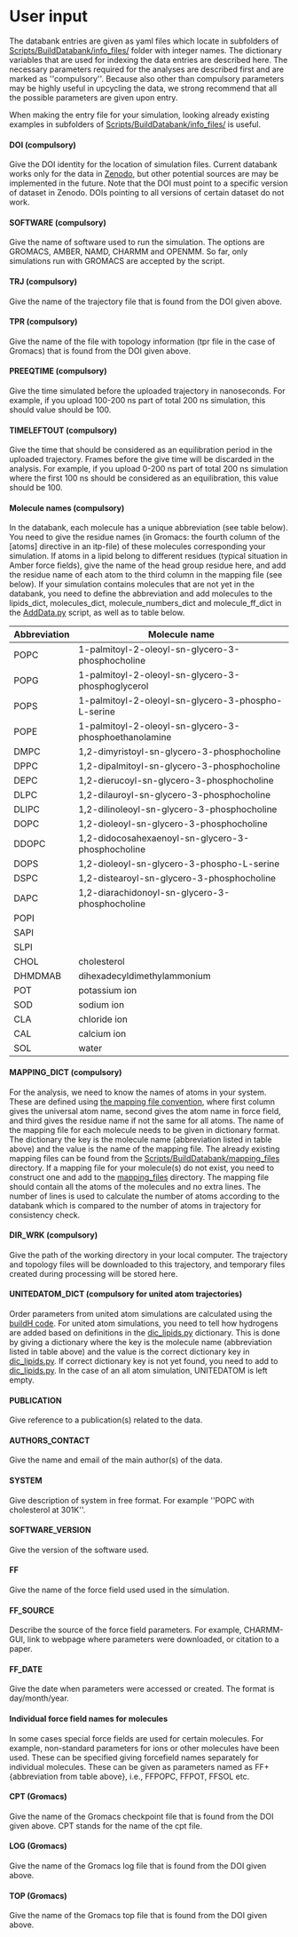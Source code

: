 # User input
The databank entries are given as yaml files which locate in subfolders of [Scripts/BuildDatabank/info_files/](https://github.com/NMRLipids/Databank/blob/main/Scripts/BuildDatabank/info_files/) folder with integer names.
The dictionary variables that are used for indexing the data entries are described here.
The necessary parameters required for the analyses are described first and are marked as ''compulsory''. 
Because also other than compulsory parameters may be highly useful in upcycling the data, we strong recommend that all the possible parameters are given upon entry.

When making the entry file for your simulation, looking already existing examples in 
subfolders of [Scripts/BuildDatabank/info_files/](https://github.com/NMRLipids/Databank/blob/main/Scripts/BuildDatabank/info_files/) is useful.

#### DOI (compulsory)
Give the DOI identity for the location of simulation files. 
Current databank works only for the data in [Zenodo](www.zenodo.org), but other potential sources are may be implemented in the future. 
Note that the DOI must point to a specific version of dataset in Zenodo. DOIs pointing to all versions of certain dataset do not work.

#### SOFTWARE (compulsory)
Give the name of software used to run the simulation. The options are GROMACS, AMBER, NAMD, CHARMM and OPENMM. So far, only simulations run with GROMACS are accepted by the script.

#### TRJ (compulsory)
Give the name of the trajectory file that is found from the DOI given above.

#### TPR (compulsory)
Give the name of the file with topology information (tpr file in the case of Gromacs) that is found from the DOI given above.

#### PREEQTIME (compulsory)
Give the time simulated before the uploaded trajectory in nanoseconds. For example, if you upload 100-200 ns part of total 200 ns simulation, this should value should be 100.

#### TIMELEFTOUT (compulsory)
Give the time that should be considered as an equilibration period in the uploaded trajectory. Frames before the give time will be discarded in the analysis. 
For example, if you upload 0-200 ns part of total 200 ns simulation where the first 100 ns should be considered as an equilibration, this value should be 100.

#### Molecule names (compulsory)
In the databank, each molecule has a unique abbreviation (see table below). 
You need to give the residue names (in Gromacs: the fourth column of the \[atoms\] directive in an itp-file) of these molecules corresponding your simulation.
If atoms in a lipid belong to different residues (typical situation in Amber force fields), 
give the name of the head group residue here, and add the residue name of each atom to the third column in the mapping file (see below). 
If your simulation contains molecules that are not yet in the databank, you need to define the abbreviation and add molecules 
to the lipids\_dict, molecules\_dict, molecule\_numbers\_dict and molecule\_ff\_dict in 
the [AddData.py](https://github.com/NMRLipids/Databank/blob/main/Scripts/BuildDatabank/AddData.py) script, as well as to table below. 

Abbreviation | Molecule name 
------------ | -------------
POPC |  1-palmitoyl-2-oleoyl-sn-glycero-3-phosphocholine
POPG |  1-palmitoyl-2-oleoyl-sn-glycero-3-phosphoglycerol
POPS | 1-palmitoyl-2-oleoyl-sn-glycero-3-phospho-L-serine
POPE | 1-palmitoyl-2-oleoyl-sn-glycero-3-phosphoethanolamine
DMPC | 1,2-dimyristoyl-sn-glycero-3-phosphocholine
DPPC | 1,2-dipalmitoyl-sn-glycero-3-phosphocholine
DEPC | 1,2-dierucoyl-sn-glycero-3-phosphocholine
DLPC | 1,2-dilauroyl-sn-glycero-3-phosphocholine
DLIPC| 1,2-dilinoleoyl-sn-glycero-3-phosphocholine
DOPC | 1,2-dioleoyl-sn-glycero-3-phosphocholine
DDOPC| 1,2-didocosahexaenoyl-sn-glycero-3-phosphocholine
DOPS | 1,2-dioleoyl-sn-glycero-3-phospho-L-serine
DSPC | 1,2-distearoyl-sn-glycero-3-phosphocholine
DAPC | 1,2-diarachidonoyl-sn-glycero-3-phosphocholine
POPI | 
SAPI | 
SLPI | 
CHOL | cholesterol 
DHMDMAB | dihexadecyldimethylammonium 
POT | potassium ion 
SOD | sodium ion 
CLA | chloride ion
CAL | calcium ion 
SOL | water 
    
#### MAPPING\_DICT (compulsory)
For the analysis, we need to know the names of atoms in your system.
These are defined using [the mapping file convention](\url{http://nmrlipids.blogspot.com/2015/03/mapping-scheme-for-lipid-atom-names-for.html}), 
where first column gives the universal atom name, second gives the atom name in force field, and third gives the residue name if not the same for all atoms.
The name of the mapping file for each molecule needs to be given in dictionary format. The dictionary the key is 
the molecule name (abbreviation listed in table above) and the value is the name of the mapping file. 
The already existing mapping files can be found from the 
[Scripts/BuildDatabank/mapping_files](https://github.com/NMRLipids/Databank/tree/main/Scripts/BuildDatabank/mapping_files)
directory. 
If a mapping file for your molecule(s) do not exist, you need to construct one and add to 
the [mapping\_files](https://github.com/NMRLipids/Databank/tree/main/Scripts/BuildDatabank/mapping_files) directory.
The mapping file should contain all the atoms of the molecules and no extra lines. 
The number of lines is used to calculate the number of atoms according to the databank which is compared to the number of atoms in trajectory for consistency check.

#### DIR\_WRK (compulsory)
Give the path of the working directory in your local computer. The trajectory and topology files will be downloaded to this trajectory, and temporary files created during processing will be stored here. 


#### UNITEDATOM\_DICT (compulsory for united atom trajectories)
Order parameters from united atom simulations are calculated using the [buildH code](https://github.com/patrickfuchs/buildH). 
For united atom simulations, you need to tell how hydrogens are added based on definitions in 
the [dic\_lipids.py](https://github.com/NMRLipids/Databank/blob/main/Scripts/BuildDatabank/dic_lipids.py) dictionary. 
This is done by giving a dictionary where the key is the molecule name (abbreviation listed in table above) 
and the value is the correct dictionary key in [dic\_lipids.py](https://github.com/NMRLipids/Databank/blob/main/Scripts/BuildDatabank/dic_lipids.py). 
If correct dictionary key is not yet found, you need to add to [dic\_lipids.py](https://github.com/NMRLipids/Databank/blob/main/Scripts/BuildDatabank/dic_lipids.py). 
In the case of an all atom simulation, UNITEDATOM is left empty.

#### PUBLICATION
Give reference to a publication(s) related to the data.

#### AUTHORS\_CONTACT
Give the name and email of the main author(s) of the data.

#### SYSTEM
Give description of system in free format. For example ''POPC with cholesterol at 301K''.

#### SOFTWARE\_VERSION
Give the version of the software used.

#### FF
Give the name of the force field used used in the simulation.

#### FF\_SOURCE
Describe the source of the force field parameters. For example, CHARMM-GUI, link to webpage where parameters were downloaded, or citation to a paper.

#### FF\_DATE
Give the date when parameters were accessed or created. The format is day/month/year.

#### Individual force field names for molecules
In some cases special force fields are used for certain molecules. For example, non-standard parameters for ions or other molecules have been used. These can be specified giving forcefield names separately for individual molecules. These can be given as parameters named as
FF+{abbreviation from table above}, i.e., FFPOPC, FFPOT, FFSOL etc.

#### CPT (Gromacs)
Give the name of the Gromacs checkpoint file that is found from the DOI given above.
CPT stands for the name of the cpt file. 

#### LOG (Gromacs)
Give the name of the Gromacs log file that is found from the DOI given above.

#### TOP (Gromacs)
Give the name of the Gromacs top file that is found from the DOI given above.
